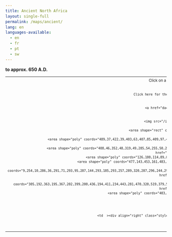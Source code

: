```yaml
---
title: Ancient North Africa
layout: single-full
permalink: /maps/ancient/
lang: en
languages-available:                         
  - en
  - fr
  - pt
  - sw
---
```


**to approx. 650 A.D.**  
<div>
<table align="center" >
        <tr>
          <td  >
            <div align="center">
                          <small>Click
  on a province or diocese
  for a list of biographies. <br><br>

                          Click here for the index of the<a href="ancientchristw.html"> Ancient African Church</a>
                          and
              here for the map of
              <a href="dacbmap.html" target="_self">modern Africa.</a></small>
                          <br>
              <br>
                  <img src="/images/AncientNorthAfrica.jpg" border="0" usemap="#sudan">
                <map name="sudan" id="sudan">
                  <area shape="rect" coords="441,17,500,36" href="tunisia/tunisia.html" target="_self">

                  <area shape="poly" coords="489,37,422,39,403,63,407,85,409,97,402,111,396,133,402,145,406,156,427,162,444,158,468,145,451,129,466,123,465,111,476,92,471,75,455,64,457,57" href="tunisia/tunisia.html">
                  <area shape="poly" coords="408,46,352,48,319,49,285,54,255,50,224,55,195,73,147,98,107,128,180,122,233,114,271,121,317,125,352,140,372,144,383,147,399,151,393,132,398,104" href="algeria/algeria.html" target="_self">
                  <area shape="poly" coords="126,100,114,89,88,91,62,81,56,64,42,66,8,122,57,127,97,129" href="morocco/morocco.html" target="_self">
                  <area shape="poly" coords="477,143,453,161,483,171,543,171,541,159,517,161,498,156,484,153,482,153" href="libya/libya.html" target="_self">
                  <area shape="poly" coords="9,254,10,286,36,291,71,293,95,287,144,293,185,293,257,289,320,287,296,244,296,221,257,214,246,223,230,210,185,207,176,202,173,191,148,184,140,193,118,199,96,225,104,248,83,277,74,281,49,268" href="libya/libya.html" target="_self">
                  <area shape="poly" coords="305,192,363,195,367,202,399,200,436,194,411,234,443,281,470,320,519,379,532,395,484,401,432,402,394,398,382,375,355,327,336,298,321,279,303,247,301,223,336,225,349,213,363,207,306,205" href="egypt/egypt.html" target="_self">
                  <area shape="poly" coords="403,405,409,417,539,414,536,401,481,406" href="sudan/sudan.html" target="_self">
                  </map>
            </div></td>
        </tr>
        <tr>
          <td  ><div align="right" class="style2 style4">&copy;2006 Dictionary of African Christian Biography</div></td>
        </tr>
      </table>

</div>
